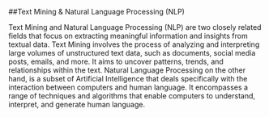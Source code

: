 ##Text Mining & Natural Language Processing (NLP)

Text Mining and Natural Language Processing (NLP) are two closely related fields that focus on extracting meaningful information and insights from textual data. Text Mining involves the process of analyzing and interpreting large volumes of unstructured text data, such as documents, social media posts, emails, and more. It aims to uncover patterns, trends, and relationships within the text. Natural Language Processing on the other hand, is a subset of Artificial Intelligence that deals specifically with the interaction between computers and human language. It encompasses a range of techniques and algorithms that enable computers to understand, interpret, and generate human language.
